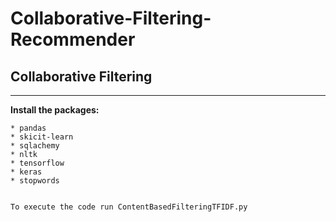 # Collaborative-Filtering-Recommender


## Collaborative Filtering 
*** 
**Install the packages:**
```
* pandas
* skicit-learn
* sqlachemy
* nltk
* tensorflow
* keras
* stopwords


To execute the code run ContentBasedFilteringTFIDF.py

